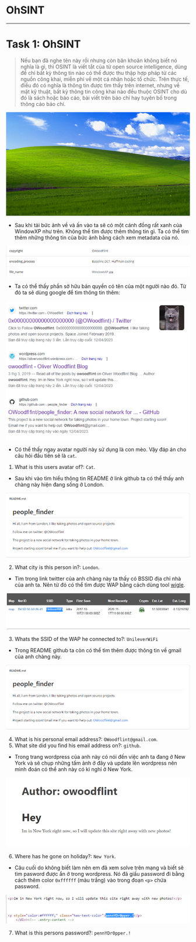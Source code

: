 # OhSINT

--- 

# Task 1: OhSINT

> Nếu bạn đã nghe tên này rồi nhưng còn băn khoăn không biết nó nghĩa là gì, thì OSINT là viết tắt của từ open source intelligence, dùng để chỉ bất kỳ thông tin nào có thể được thu thập hợp pháp từ các nguồn công khai, miễn phí về một cá nhân hoặc tổ chức. Trên thực tế, điều đó có nghĩa là thông tin được tìm thấy trên internet, nhưng về mặt kỹ thuật, bất kỳ thông tin công khai nào đều thuộc OSINT cho dù đó là sách hoặc báo cáo, bài viết trên báo chí hay tuyên bố trong thông cáo báo chí.

![](https://github.com/vinhxinh/tryhackme/blob/main/Ohsint/WindowsXP.jpg?raw=true)

- Sau khi tải bức ảnh về và ấn vào ta sẽ có một cánh đồng rất xanh của WindowXP như trên. Không thể tìm được thêm thông tin gì. Ta có thể tìm thêm những thông tin của bức ảnh bằng cách xem metadata của nó.

![](https://github.com/vinhxinh/tryhackme/blob/main/Ohsint/pic1_task1.png?raw=true)

- Ta có thể thấy phần sở hữu bản quyền có tên của một người nào đó. Từ đó ta sẽ dùng google để tìm thông tin thêm: 

![](https://github.com/vinhxinh/tryhackme/blob/main/Ohsint/pic2_task1.png?raw=true)

- Có thể thấy ngay avatar người này sử dụng là con mèo. Vậy đáp án cho câu hỏi đầu tiên sẽ là `cat`.

1. What is this users avatar of?: `Cat`.


- Sau khi vào tìm hiểu thông tin README ở link github ta có thể thấy anh chàng này hiện đang sống ở London.

![](https://github.com/vinhxinh/tryhackme/blob/main/Ohsint/pic3_task1.png?raw=true)

2. What city is this person in?: `London`.

- Tìm trong link twitter của anh chàng này ta thấy có BSSID địa chỉ nhà của anh ta. Nên từ đó có thể tìm được WAP bằng cách dùng tool [wigle](https://wigle.net/).

![](https://github.com/vinhxinh/tryhackme/blob/main/Ohsint/pic4_task1.png?raw=true)

3. Whats the SSID of the WAP he connected to?: `UnileverWiFi`

- Trong README github ta còn có thể tìm thêm được thông tin về gmail của anh chàng này.

![](https://github.com/vinhxinh/tryhackme/blob/main/Ohsint/pic3_task1.png?raw=true)

4. What is his personal email address?: `OWoodflint@gmail.com`.
5. What site did you find his email address on?: `github`.

- Trong trang wordpress của anh này có nói đến việc anh ta đang ở New York và sẽ chụp những tấm ảnh ở đây và update lên wordpress nên mình đoán có thể anh này có kì nghỉ ở New York.

![](https://github.com/vinhxinh/tryhackme/blob/main/Ohsint/pic5_task1.png?raw=true)

6. Where has he gone on holiday?: `New York`.

- Câu cuối do không biết làm nên em đã xem solve trên mạng và biết sẽ tìm pasword được ẩn ở trong wordpress. Nó đã giấu password đi bằng cách thêm color `0xffffff` (màu trắng)  vào trong đoạn `<p>` chứa password.

![](https://github.com/vinhxinh/tryhackme/blob/main/Ohsint/pic6_task1.png?raw=true)

7. What is this persons password?: `pennYDr0pper.!`

